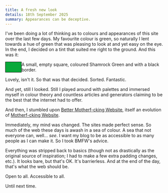 ```yaml
---
title: A fresh new look
details: 18th September 2025
summary: Appearances can be deceptive.
---
```


I've been doing a lot of thinking as to colours and appearances of this site over the last
few days. My favourite colour is green, so naturally I lent towards a hue of green that
was pleasing to look at and yet easy on the eye. In the end, I decided on a tint that
suited me right to the ground. And this was it:

<style>
  .blog-green-sample-container {
    display: flex;
    justify-content: center;
  }
  .blog-green-sample {
    background: #08a93a;
    border: 1px solid black;
    max-width: 50px;
    min-height: 21px;
    min-width: 50px;
  }
</style>

<div class="blog-green-sample-container">
    <div class="blog-green-sample"></div>
    <span class="sr-only">
        A small, empty square, coloured Shamrock Green and with a black border.
    </span>
</div>

Lovely, isn't it. So that was that decided. Sorted. Fantastic.

And yet, still I looked. Still I played around with palettes and immersed myself
in colour theory and countless articles and generators claiming to be the best that
the internet had to offer.

And then, I stumbled upon <a href="http://bettermotherfuckingwebsite.com/">Better
Motherf-cking Website</a>, itself an evolution of <a href="http://motherfuckingwebsite.com/">
Motherf-cking Website</a>.

Immediately, my mind was changed. The sites made perfect sense. So much of the web these
days is awash in a sea of colour. A sea that not everyone can, well... <em>see</em>.
I want my blog to be as accessible to as many people as I can make it. So I took BMFW's
advice.

Everything was stripped back to basics (though not as drastically as the original
source of inspiration; I had to make a few extra padding changes, etc.). It looks bare,
but that's OK. It's barrierless. And at the end of the day, that's what the web should
be.

Open to all. Accessible to all.

Until next time.
